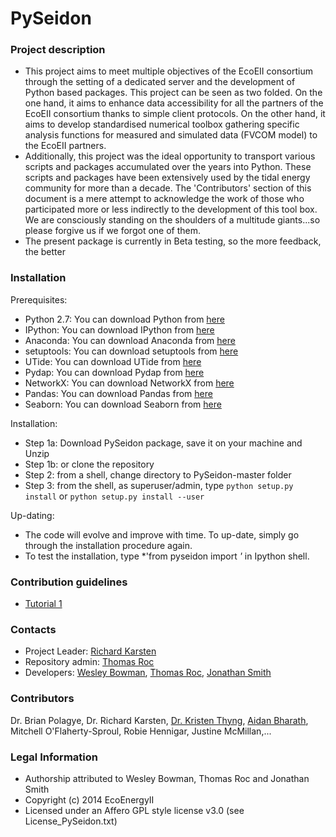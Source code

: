 PySeidon
================

### Project description ###
* This project aims to meet multiple objectives of the EcoEII consortium
  through the setting of a dedicated server and the development of Python
  based packages. This project can be seen as two folded. On the one 
  hand, it aims to enhance data accessibility for all the partners of 
  the EcoEII consortium thanks to simple client protocols. On the other 
  hand, it aims to develop standardised numerical toolbox gathering 
  specific analysis functions for measured and simulated data (FVCOM model)
  to the EcoEII partners.
* Additionally, this project was the ideal opportunity to transport various
  scripts and packages accumulated over the years into Python. These scripts
  and packages have been extensively used by the tidal energy community for
  more than a decade. The 'Contributors' section of this document is a 
  mere attempt to acknowledge the work of those who participated more or
  less indirectly to the development of this tool box. We are consciously
  standing on the shoulders of a multitude giants...so please forgive us
  if we forgot one of them.  
* The present package is currently in Beta testing, so the more feedback,
  the better

### Installation ###
Prerequisites:
* Python 2.7: You can download Python from [here](http://www.python.org/download) 
* IPython: You can download IPython from [here](http://ipython.org/)
* Anaconda: You can download Anaconda from [here](http://continuum.io/downloads#all)
* setuptools: You can download setuptools from [here](https://pypi.python.org/pypi/setuptools#installation-instructions)
* UTide: You can download UTide from [here](https://github.com/wesleybowman/UTide)
* Pydap: You can download Pydap from [here](http://www.pydap.org/)
* NetworkX: You can download NetworkX from [here](http://networkx.github.io/documentation/latest/install.html)
* Pandas: You can download Pandas from [here](http://pandas.pydata.org/pandas-docs/stable/install.html)
* Seaborn: You can download Seaborn from [here](http://web.stanford.edu/~mwaskom/software/seaborn/installing.html)


Installation:
* Step 1a: Download PySeidon package, save it on your machine and Unzip
* Step 1b: or clone the repository
* Step 2: from a shell, change directory to PySeidon-master folder
* Step 3: from the shell, as superuser/admin, type `python setup.py install`
  or `python setup.py install --user`

Up-dating:
* The code will evolve and improve with time. To up-date, simply go through
  the installation procedure again.
* To test the installation, type *'from pyseidon import *'* in Ipython shell.

### Contribution guidelines ###
* [Tutorial 1](http://nbviewer.ipython.org/github/GrumpyNounours/PySeidon/blob/master/PySeidon%20Tutorial.ipynb)

### Contacts ###
* Project Leader: [Richard Karsten](richard.karsten@acadiau.ca)
* Repository admin: [Thomas Roc](thomas.roc@acadiau.ca)
* Developers: [Wesley Bowman](https://github.com/wesleybowman), [Thomas Roc](thomas.roc@acadiau.ca), [Jonathan Smith](https://github.com/LaVieEnRoux)

### Contributors ###
Dr. Brian Polagye, Dr. Richard Karsten, [Dr. Kristen Thyng](https://github.com/kthyng), [Aidan Bharath](https://github.com/Aidan-Bharath), Mitchell O'Flaherty-Sproul, Robie Hennigar, Justine McMillan,...

### Legal Information ###
* Authorship attributed to Wesley Bowman, Thomas Roc and Jonathan Smith
* Copyright (c) 2014 EcoEnergyII
* Licensed under an Affero GPL style license v3.0 (see License_PySeidon.txt)
